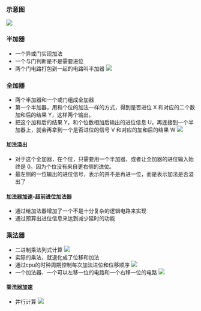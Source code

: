 ### 示意图
![](/images/jsjzc/mendianlu.jpeg)

### 半加器
- 一个异或门实现加法
- 一个与门判断是不是需要进位
- 两个门电路打包到一起的电路叫半加器
![](/images/jsjzc/banjiaqi.jpeg)

### 全加器
- 两个半加器和一个或门组成全加器
- 第一个半加器，用和个位的加法一样的方式，得到是否进位 X 和对应的二个数加和后的结果 Y，这样两个输出。
- 把这个加和后的结果 Y，和个位数相加后输出的进位信息 U，再连接到一个半加器上，就会再拿到一个是否进位的信号 V 和对应的加和后的结果 W
![](/images/jsjzc/quanjiaqi.jpeg)

#### 加法溢出
- 对于这个全加器，在个位，只需要用一个半加器，或者让全加器的进位输入始终是 0。因为个位没有来自更右侧的进位。
- 最左侧的一位输出的进位信号，表示的并不是再进一位，而是表示加法是否溢出了

#### 加法器加速-超前进位加法器
- 通过给加法器增加了一个不是十分复杂的逻辑电路来实现
- 通过预算出进位信息来达到减少延时的功能

### 乘法器
- 二进制乘法列式计算
![](/images/jsjzc/chengfa.jpeg)
- 实际的乘法，就退化成了位移和加法
- 通过cpu的时钟周期控制每次加法进位和位移顺序
![](/images/jsjzc/chengfashiyi.jpeg)
- 一个加法器、一个可以左移一位的电路和一个右移一位的电路
![](/images/jsjzc/chengfaqi.jpeg)

#### 乘法器加速
- 并行计算
![](/images/jsjzc/chengfajiasu.jpeg)